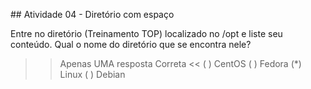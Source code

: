 ## Atividade 04 - Diretório com espaço

Entre no diretório (Treinamento TOP) localizado no /opt e liste seu conteúdo.
Qual o nome do diretório que se encontra nele?

>>Apenas UMA resposta Correta <<
( ) CentOS
( ) Fedora
(*) Linux
( ) Debian


